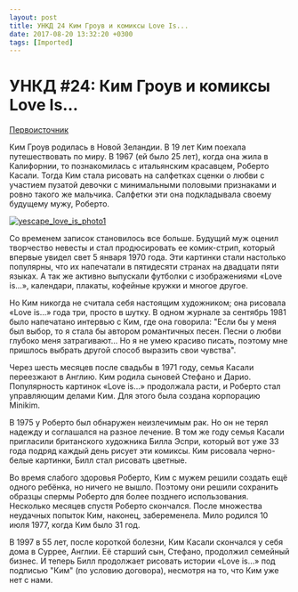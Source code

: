 ```yaml
---
layout: post
title: УНКД 24 Ким Гроув и комиксы Love Is...
date: 2017-08-20 13:32:20 +0300
tags: [Imported]
---
```

# УНКД #24: Ким Гроув и комиксы Love Is...

[Первоисточник](http://www.diary.ru/~LoveIsComics/p70209241.htm)

Ким Гроув родилась в Новой Зеландии. В 19 лет Ким поехала путешествовать по миру. В 1967 (ей было 25 лет), когда она жила в Калифорнии, то познакомилась с итальянским красавцем, Роберто Касали. Тогда Ким стала рисовать на салфетках сценки о любви с участием пузатой девочки с минимальными половыми признаками и ровно такого же мальчика. Салфетки эти она подкладывала своему будущему мужу, Роберто.

[![yescape_love_is_photo1](https://vlaim.s3.amazonaws.com/uploads/2018/01/yescape_love_is_photo1.jpg)](https://vlaim.s3.amazonaws.com/uploads/2018/01/yescape_love_is_photo1.jpg)

Со временем записок становилось все больше. Будущий муж оценил творчество невесты и стал продюсировать ее комик-стрип, который впервые увидел свет 5 января 1970 года. Эти картинки стали настолько популярны, что их напечатали в пятидесяти странах на двадцати пяти языках. А так же активно выпускали футболки с изображениями «Love is…», календари, плакаты, кофейные кружки и многое другое.

Но Ким никогда не считала себя настоящим художником; она рисовала «Love is…» года три, просто в шутку. В одном журнале за сентябрь 1981 было напечатано интервью с Ким, где она говорила: "Если бы у меня был выбор, то я стала бы автором романтичных песен. Песни о любви глубоко меня затрагивают... Но я не умею красиво писать, поэтому мне пришлось выбрать другой способ выразить свои чувства".

Через шесть месяцев после свадьбы в 1971 году, семья Касали переезжают в Англию. Ким родила сыновей Стефано и Дарио. Популярность картинок «Love is…» продолжала расти, и Роберто стал управляющим делами Ким. Для этого была создана корпорацию Minikim.

В 1975 у Роберто был обнаружен неизлечимым рак. Но он не терял надежду и соглашался на разное лечение. В том же году семья Касали пригласили британского художника Билла Эспри, который вот уже 33 года подряд каждый день рисует эти комиксы. Ким рисовала черно-белые картинки, Билл стал рисовать цветные.

Во время слабого здоровья Роберто, Ким с мужем решили создать ещё одного ребёнка, но ничего не вышло. Поэтому они решили сохранить образцы спермы Роберто для более позднего использования. Несколько месяцев спустя Роберто скончался. После множества неудачных попыток Ким, наконец, забеременела. Мило родился 10 июля 1977, когда Ким было 31 год.

В 1997 в 55 лет, после короткой болезни, Ким Касали скончался у себя дома в Суррее, Англии. Её старший сын, Стефано, продолжил семейный бизнес. И теперь Билл продолжает рисовать истории «Love is…» под подписью "Ким" (по условию договора), несмотря на то, что Ким уже нет с нами.